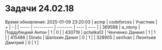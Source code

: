 # Задачи 24.02.18
Время обновления: 2025-01-09 23:20:03
| acmp  | codeforces | Участник | +    | -    |
| ----- | ---------- | -------- | ---- | ---- |
| 369588 | a_ntony | Поддубецкий Антон | 1 | 0 |
| 430719 | pchelka12 | Ченченко Даниил | 1 | 1 |
| 415486 | Dinelo | Шатохин Данил | 0 | 1 |
| 328905 | sen1van | Леонтьев Дмитрий | 0 | 1 |
